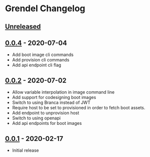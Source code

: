 # Grendel Changelog

## [Unreleased]

## [0.0.4] - 2020-07-04

- Add boot image cli commands
- Add provision cli commands
- Add api endpoint cli flag

## [0.0.2] - 2020-07-02

- Allow variable interpolation in image command line
- Add support for codesigning boot images
- Switch to using Branca instead of JWT
- Require host to be set to provisioned in order to fetch boot assets. 
- Add endpoint to unprovision host
- Switch to using openapi
- Add api endpoints for boot images

## [0.0.1] - 2020-02-17

- Initial release

[Unreleased]: https://github.com/ubccr/grendel/compare/v0.0.4...HEAD
[0.0.1]: https://github.com/ubccr/grendel/releases/tag/v0.0.1
[0.0.2]: https://github.com/ubccr/grendel/releases/tag/v0.0.2
[0.0.4]: https://github.com/ubccr/grendel/releases/tag/v0.0.4
